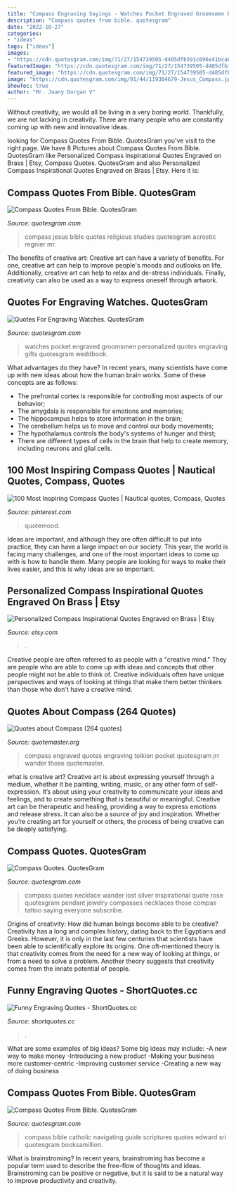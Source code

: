 ```yaml
---
title: "Compass Engraving Sayings - Watches Pocket Engraved Groomsmen Personalized Quotes Engraving Gifts Quotesgram Weddbook"
description: "Compass quotes from bible. quotesgram"
date: "2022-10-27"
categories:
- "ideas"
tags: ["ideas"]
images:
- "https://cdn.quotesgram.com/img/71/27/154739505-d405dfb391c696e41bca690361732666.jpg"
featuredImage: "https://cdn.quotesgram.com/img/71/27/154739505-d405dfb391c696e41bca690361732666.jpg"
featured_image: "https://cdn.quotesgram.com/img/71/27/154739505-d405dfb391c696e41bca690361732666.jpg"
image: "https://cdn.quotesgram.com/img/91/44/119384679-Jesus_Compass.jpg"
ShowToc: true
author: "Mr. Joany Durgan V"
---
```



Without creativity, we would all be living in a very boring world. Thankfully, we are not lacking in creativity. There are many people who are constantly coming up with new and innovative ideas.

	

		
looking for Compass Quotes From Bible. QuotesGram you've visit to the right page. We have 8 Pictures about Compass Quotes From Bible. QuotesGram like Personalized Compass Inspirational Quotes Engraved on Brass | Etsy, Compass Quotes. QuotesGram and also Personalized Compass Inspirational Quotes Engraved on Brass | Etsy. Here it is:
		
    
## Compass Quotes From Bible. QuotesGram

<img loading=lazy src="https://cdn.quotesgram.com/img/91/44/119384679-Jesus_Compass.jpg" onerror="this.onerror=null;this.src='https://tse2.mm.bing.net/th?id=OIP.BmHX3gtm8G4tl4Tx4B9siQHaFj&amp;pid=15.1';" alt="Compass Quotes From Bible. QuotesGram">

_Source: quotesgram.com_

>compass jesus bible quotes religious studies quotesgram acrostic regnier mr. 

	

The benefits of creative art:
Creative art can have a variety of benefits. For one, creative art can help to improve people's moods and outlooks on life. Additionally, creative art can help to relax and de-stress individuals. Finally, creativity can also be used as a way to express oneself through artwork.

    
## Quotes For Engraving Watches. QuotesGram

<img loading=lazy src="https://cdn.quotesgram.com/img/49/81/1151467959-il_570xN_696366464_qw3d.jpg" onerror="this.onerror=null;this.src='https://tse4.mm.bing.net/th?id=OIP.wOalyWurkCf3PdsudAXgHgHaG3&amp;pid=15.1';" alt="Quotes For Engraving Watches. QuotesGram">

_Source: quotesgram.com_

>watches pocket engraved groomsmen personalized quotes engraving gifts quotesgram weddbook. 

	

What advantages do they have?
In recent years, many scientists have come up with new ideas about how the human brain works. Some of these concepts are as follows: 
- The prefrontal cortex is responsible for controlling most aspects of our behavior; 
- The amygdala is responsible for emotions and memories; 
- The hippocampus helps to store information in the brain; 
- The cerebellum helps us to move and control our body movements; 
- The hypothalamus controls the body's systems of hunger and thirst; 
- There are different types of cells in the brain that help to create memory, including neurons and glial cells.

    
## 100 Most Inspiring Compass Quotes | Nautical Quotes, Compass, Quotes

<img loading=lazy src="https://i.pinimg.com/originals/b8/c3/41/b8c341b9ade8b2749aac797a983f8ea6.jpg" onerror="this.onerror=null;this.src='https://tse1.mm.bing.net/th?id=OIP.X0peuiQjrmiYuwnYPqoUZQHaLG&amp;pid=15.1';" alt="100 Most Inspiring Compass Quotes | Nautical quotes, Compass, Quotes">

_Source: pinterest.com_

>quotemood. 

	

Ideas are important, and although they are often difficult to put into practice, they can have a large impact on our society. This year, the world is facing many challenges, and one of the most important ideas to come up with is how to handle them. Many people are looking for ways to make their lives easier, and this is why ideas are so important.

    
## Personalized Compass Inspirational Quotes Engraved On Brass | Etsy

<img loading=lazy src="https://i.etsystatic.com/12530241/r/il/0272d3/1943819579/il_794xN.1943819579_55s1.jpg" onerror="this.onerror=null;this.src='https://tse2.mm.bing.net/th?id=OIP.cVaVs8twUyCmogYcX3cXugHaHa&amp;pid=15.1';" alt="Personalized Compass Inspirational Quotes Engraved on Brass | Etsy">

_Source: etsy.com_

>. 

	

Creative people are often referred to as people with a "creative mind." They are people who are able to come up with ideas and concepts that other people might not be able to think of. Creative individuals often have unique perspectives and ways of looking at things that make them better thinkers than those who don't have a creative mind.

    
## Quotes About Compass (264 Quotes)

<img loading=lazy src="http://www.quotemaster.org/images/28/284891e41d5b50bd09400d206c7903b2.jpg" onerror="this.onerror=null;this.src='https://tse4.mm.bing.net/th?id=OIP.C4-Dm2nWHvBlWXg8eqwRugHaHa&amp;pid=15.1';" alt="Quotes about Compass (264 quotes)">

_Source: quotemaster.org_

>compass engraved quotes engraving tolkien pocket quotesgram jrr wander those quotemaster. 

	

what is creative art?
Creative art is about expressing yourself through a medium, whether it be painting, writing, music, or any other form of self-expression. It’s about using your creativity to communicate your ideas and feelings, and to create something that is beautiful or meaningful.
Creative art can be therapeutic and healing, providing a way to express emotions and release stress. It can also be a source of joy and inspiration. Whether you’re creating art for yourself or others, the process of being creative can be deeply satisfying.

    
## Compass Quotes. QuotesGram

<img loading=lazy src="https://cdn.quotesgram.com/img/26/20/1553299425-il_fullxfull_286028877.jpg" onerror="this.onerror=null;this.src='https://tse1.mm.bing.net/th?id=OIP.wyWv1Q0oKHjSmPbvAESy4wHaF7&amp;pid=15.1';" alt="Compass Quotes. QuotesGram">

_Source: quotesgram.com_

>compass quotes necklace wander lost silver inspirational quote rose quotesgram pendant jewelry compasses necklaces those compas tattoo saying everyone subscribe. 

	

Origins of creativity: How did human beings become able to be creative?
Creativity has a long and complex history, dating back to the Egyptians and Greeks. However, it is only in the last few centuries that scientists have been able to scientifically explore its origins. One oft-mentioned theory is that creativity comes from the need for a new way of looking at things, or from a need to solve a problem. Another theory suggests that creativity comes from the innate potential of people.

    
## Funny Engraving Quotes - ShortQuotes.cc

<img loading=lazy src="https://i.pinimg.com/originals/2d/4a/fd/2d4afd5f74d170af8ff338fa288a081e.jpg" onerror="this.onerror=null;this.src='https://tse2.mm.bing.net/th?id=OIP.bJvspa5WsWvShRkX0G0snwHaEK&amp;pid=15.1';" alt="Funny Engraving Quotes - ShortQuotes.cc">

_Source: shortquotes.cc_

>. 

	

What are some examples of big ideas?
Some big ideas may include: 
-A new way to make money 
-Introducing a new product 
-Making your business more customer-centric 
-Improving customer service 
-Creating a new way of doing business

    
## Compass Quotes From Bible. QuotesGram

<img loading=lazy src="https://cdn.quotesgram.com/img/71/27/154739505-d405dfb391c696e41bca690361732666.jpg" onerror="this.onerror=null;this.src='https://tse2.mm.bing.net/th?id=OIP.qJZhtk0RoCKMkIe3TWy4dQHaLu&amp;pid=15.1';" alt="Compass Quotes From Bible. QuotesGram">

_Source: quotesgram.com_

>compass bible catholic navigating guide scriptures quotes edward sri quotesgram booksamillion. 

	

What is brainstroming?
In recent years, brainstroming has become a popular term used to describe the free-flow of thoughts and ideas. Brainstroming can be positive or negative, but it is said to be a natural way to improve productivity and creativity.

